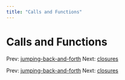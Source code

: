 ```yaml
---
title: "Calls and Functions"
---
```


# Calls and Functions

Prev: [jumping-back-and-forth](jumping-back-and-forth.md)
Next: [closures](closures.md)

Prev: [jumping-back-and-forth](jumping-back-and-forth.md)
Next: [closures](closures.md)
